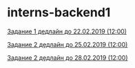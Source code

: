 # interns-backend1
[Задание 1 дедлайн до 22.02.2019 (12:00)](https://github.com/2UP/interns-backend1/blob/master/task1.md)

[Задание 2 дедлайн до 25.02.2019 (12:00)](https://github.com/2UP/interns-backend1/blob/master/task2.md)

[Задание 2 дедлайн до 28.02.2019 (12:00)](https://github.com/2UP/interns-backend1/blob/master/task2.md)
